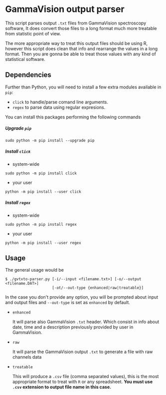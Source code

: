 # GammaVision output parser

This script parses output `.txt` files from GammaVision spectroscopy software, It does convert those files to a long format much more treatable from statistic point of view.

The more appropriate way to treat this output files should be using R, however this script does clean that info and rearrange the values in a long format. Then you are gonna be able to treat those values with any kind of statistical software.

## Dependencies
Further than Python, you will need to install a few extra modules available in `pip`:

- `click` to handle/parse comand line arguments.
- `regex` to parse data using regular expresions.

You can install this packages performing the following commands

##### Upgrade `pip`
```
sudo python -m pip install --upgrade pip
```
##### Install `click`
  - system-wide
  ```
  sudo python -m pip install click
  ```
  - your user
  ```
  python -m pip install --user click
  ```
##### Install `regex`
  - system-wide
  ```
  sudo python -m pip install regex
  ```
  - your user
  ```
  python -m pip install --user regex
  ```

## Usage
The general usage would be

```
$ ./gvtxto-parser.py [-i/--input <filename.txt>] [-o/--output <filename.DAT>]
                     [-ot/--out-type {enhanced|raw|treatable}]
```

In the case you don't provide any option, you will be prompted about input and output files and `--out-type` is set as `enhanced` by default.

  - `enhanced`

    It will parse also GammaVision `.txt` header. Which consist in info about date, time and a description previously provided by user in GammaVision.
  - `raw`

    It will parse the GammaVision output `.txt` to generate a file with raw channels data

  - `treatable`

    This will produce a `.csv` file (comma separated values), this is the most appropriate format to treat with `R` or any spreadsheet. **You must use `.csv` extension to output file name in this case.**
